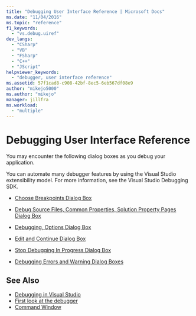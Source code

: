 ```yaml
---
title: "Debugging User Interface Reference | Microsoft Docs"
ms.date: "11/04/2016"
ms.topic: "reference"
f1_keywords:
  - "vs.debug.uiref"
dev_langs:
  - "CSharp"
  - "VB"
  - "FSharp"
  - "C++"
  - "JScript"
helpviewer_keywords:
  - "debugger, user interface reference"
ms.assetid: 57f1cad8-c908-42bf-8ec5-6eb567df08e9
author: "mikejo5000"
ms.author: "mikejo"
manager: jillfra
ms.workload:
  - "multiple"
---
```

# Debugging User Interface Reference
You may encounter the following dialog boxes as you debug your application.

 You can automate many debugger features by using the Visual Studio extensibility model. For more information, see the Visual Studio Debugging SDK.

-   [Choose Breakpoints Dialog Box](../debugger/choose-breakpoints-dialog-box.md)

-   [Debug Source Files, Common Properties, Solution Property Pages Dialog Box](../debugger/debug-source-files-common-properties-solution-property-pages-dialog-box.md)

-   [Debugging, Options Dialog Box](../debugger/debugging-options-dialog-box.md)

-   [Edit and Continue Dialog Box](../debugger/edit-and-continue-dialog-box.md)

-   [Stop Debugging In Progress Dialog Box](../debugger/stop-debugging-in-progress-dialog-box.md)

-   [Debugging Errors and Warning Dialog Boxes](../debugger/debugging-errors-and-warning-dialog-boxes.md)

## See Also
- [Debugging in Visual Studio](../debugger/index.md)
- [First look at the debugger](../debugger/debugger-feature-tour.md)
- [Command Window](../ide/reference/command-window.md)